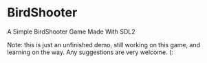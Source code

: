 # BirdShooter
 A Simple BirdShooter Game Made With SDL2

 Note: this is just an unfinished demo, still working on this game, and learning on the way.
 Any suggestions are very welcome. (:
